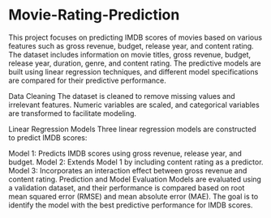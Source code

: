 # Movie-Rating-Prediction
This project focuses on predicting IMDB scores of movies based on various features such as gross revenue, budget, release year, and content rating. The dataset includes information on movie titles, gross revenue, budget, release year, duration, genre, and content rating. The predictive models are built using linear regression techniques, and different model specifications are compared for their predictive performance.

Data Cleaning
The dataset is cleaned to remove missing values and irrelevant features. Numeric variables are scaled, and categorical variables are transformed to facilitate modeling.

Linear Regression Models
Three linear regression models are constructed to predict IMDB scores:

Model 1: Predicts IMDB scores using gross revenue, release year, and budget.
Model 2: Extends Model 1 by including content rating as a predictor.
Model 3: Incorporates an interaction effect between gross revenue and content rating.
Prediction and Model Evaluation
Models are evaluated using a validation dataset, and their performance is compared based on root mean squared error (RMSE) and mean absolute error (MAE). The goal is to identify the model with the best predictive performance for IMDB scores.
